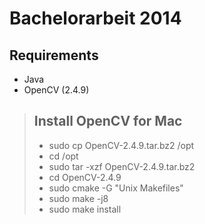 Bachelorarbeit 2014
===================

Requirements
---
+ Java
+ OpenCV (2.4.9)

>Install OpenCV for Mac
>---
>+ sudo cp OpenCV-2.4.9.tar.bz2 /opt
>+ cd /opt
>+ sudo tar -xzf OpenCV-2.4.9.tar.bz2
>+ cd OpenCV-2.4.9
>+ sudo cmake -G "Unix Makefiles"
>+ sudo make -j8
>+ sudo make install
 
